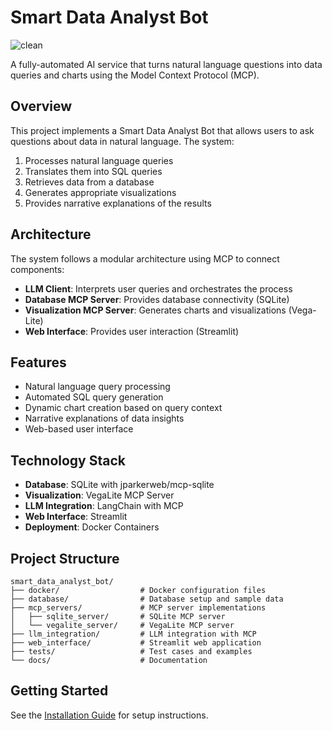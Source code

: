 # Smart Data Analyst Bot
![clean](https://github.com/user-attachments/assets/aea6dfaf-ff7a-4119-bf48-ebca30c3ac60)

A fully-automated AI service that turns natural language questions into data queries and charts using the Model Context Protocol (MCP).

## Overview

This project implements a Smart Data Analyst Bot that allows users to ask questions about data in natural language. The system:

1. Processes natural language queries
2. Translates them into SQL queries
3. Retrieves data from a database
4. Generates appropriate visualizations
5. Provides narrative explanations of the results

## Architecture

The system follows a modular architecture using MCP to connect components:

- **LLM Client**: Interprets user queries and orchestrates the process
- **Database MCP Server**: Provides database connectivity (SQLite)
- **Visualization MCP Server**: Generates charts and visualizations (Vega-Lite)
- **Web Interface**: Provides user interaction (Streamlit)

## Features

- Natural language query processing
- Automated SQL query generation
- Dynamic chart creation based on query context
- Narrative explanations of data insights
- Web-based user interface

## Technology Stack

- **Database**: SQLite with jparkerweb/mcp-sqlite
- **Visualization**: VegaLite MCP Server
- **LLM Integration**: LangChain with MCP
- **Web Interface**: Streamlit
- **Deployment**: Docker Containers

## Project Structure

```
smart_data_analyst_bot/
├── docker/                  # Docker configuration files
├── database/                # Database setup and sample data
├── mcp_servers/             # MCP server implementations
│   ├── sqlite_server/       # SQLite MCP server
│   └── vegalite_server/     # VegaLite MCP server
├── llm_integration/         # LLM integration with MCP
├── web_interface/           # Streamlit web application
├── tests/                   # Test cases and examples
└── docs/                    # Documentation
```

## Getting Started

See the [Installation Guide](docs/installation.md) for setup instructions.
